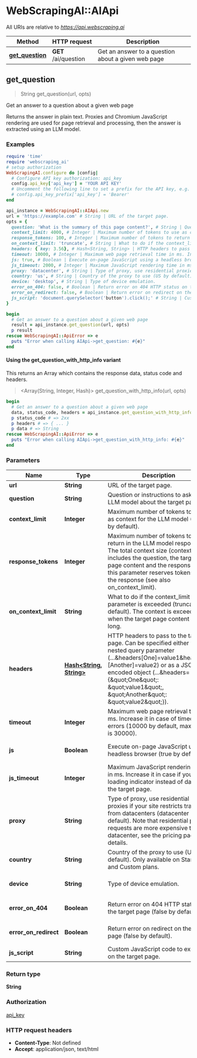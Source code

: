 # WebScrapingAI::AIApi

All URIs are relative to *https://api.webscraping.ai*

| Method | HTTP request | Description |
| ------ | ------------ | ----------- |
| [**get_question**](AIApi.md#get_question) | **GET** /ai/question | Get an answer to a question about a given web page |


## get_question

> String get_question(url, opts)

Get an answer to a question about a given web page

Returns the answer in plain text. Proxies and Chromium JavaScript rendering are used for page retrieval and processing, then the answer is extracted using an LLM model.

### Examples

```ruby
require 'time'
require 'webscraping_ai'
# setup authorization
WebScrapingAI.configure do |config|
  # Configure API key authorization: api_key
  config.api_key['api_key'] = 'YOUR API KEY'
  # Uncomment the following line to set a prefix for the API key, e.g. 'Bearer' (defaults to nil)
  # config.api_key_prefix['api_key'] = 'Bearer'
end

api_instance = WebScrapingAI::AIApi.new
url = 'https://example.com' # String | URL of the target page.
opts = {
  question: 'What is the summary of this page content?', # String | Question or instructions to ask the LLM model about the target page.
  context_limit: 4000, # Integer | Maximum number of tokens to use as context for the LLM model (4000 by default).
  response_tokens: 100, # Integer | Maximum number of tokens to return in the LLM model response. The total context size (context_limit) includes the question, the target page content and the response, so this parameter reserves tokens for the response (see also on_context_limit).
  on_context_limit: 'truncate', # String | What to do if the context_limit parameter is exceeded (truncate by default). The context is exceeded when the target page content is too long.
  headers: { key: 3.56}, # Hash<String, String> | HTTP headers to pass to the target page. Can be specified either via a nested query parameter (...&headers[One]=value1&headers=[Another]=value2) or as a JSON encoded object (...&headers={\"One\": \"value1\", \"Another\": \"value2\"}).
  timeout: 10000, # Integer | Maximum web page retrieval time in ms. Increase it in case of timeout errors (10000 by default, maximum is 30000).
  js: true, # Boolean | Execute on-page JavaScript using a headless browser (true by default).
  js_timeout: 2000, # Integer | Maximum JavaScript rendering time in ms. Increase it in case if you see a loading indicator instead of data on the target page.
  proxy: 'datacenter', # String | Type of proxy, use residential proxies if your site restricts traffic from datacenters (datacenter by default). Note that residential proxy requests are more expensive than datacenter, see the pricing page for details.
  country: 'us', # String | Country of the proxy to use (US by default). Only available on Startup and Custom plans.
  device: 'desktop', # String | Type of device emulation.
  error_on_404: false, # Boolean | Return error on 404 HTTP status on the target page (false by default).
  error_on_redirect: false, # Boolean | Return error on redirect on the target page (false by default).
  js_script: 'document.querySelector('button').click();' # String | Custom JavaScript code to execute on the target page.
}

begin
  # Get an answer to a question about a given web page
  result = api_instance.get_question(url, opts)
  p result
rescue WebScrapingAI::ApiError => e
  puts "Error when calling AIApi->get_question: #{e}"
end
```

#### Using the get_question_with_http_info variant

This returns an Array which contains the response data, status code and headers.

> <Array(String, Integer, Hash)> get_question_with_http_info(url, opts)

```ruby
begin
  # Get an answer to a question about a given web page
  data, status_code, headers = api_instance.get_question_with_http_info(url, opts)
  p status_code # => 2xx
  p headers # => { ... }
  p data # => String
rescue WebScrapingAI::ApiError => e
  puts "Error when calling AIApi->get_question_with_http_info: #{e}"
end
```

### Parameters

| Name | Type | Description | Notes |
| ---- | ---- | ----------- | ----- |
| **url** | **String** | URL of the target page. |  |
| **question** | **String** | Question or instructions to ask the LLM model about the target page. | [optional] |
| **context_limit** | **Integer** | Maximum number of tokens to use as context for the LLM model (4000 by default). | [optional][default to 4000] |
| **response_tokens** | **Integer** | Maximum number of tokens to return in the LLM model response. The total context size (context_limit) includes the question, the target page content and the response, so this parameter reserves tokens for the response (see also on_context_limit). | [optional][default to 100] |
| **on_context_limit** | **String** | What to do if the context_limit parameter is exceeded (truncate by default). The context is exceeded when the target page content is too long. | [optional][default to &#39;error&#39;] |
| **headers** | [**Hash&lt;String, String&gt;**](String.md) | HTTP headers to pass to the target page. Can be specified either via a nested query parameter (...&amp;headers[One]&#x3D;value1&amp;headers&#x3D;[Another]&#x3D;value2) or as a JSON encoded object (...&amp;headers&#x3D;{\&quot;One\&quot;: \&quot;value1\&quot;, \&quot;Another\&quot;: \&quot;value2\&quot;}). | [optional] |
| **timeout** | **Integer** | Maximum web page retrieval time in ms. Increase it in case of timeout errors (10000 by default, maximum is 30000). | [optional][default to 10000] |
| **js** | **Boolean** | Execute on-page JavaScript using a headless browser (true by default). | [optional][default to true] |
| **js_timeout** | **Integer** | Maximum JavaScript rendering time in ms. Increase it in case if you see a loading indicator instead of data on the target page. | [optional][default to 2000] |
| **proxy** | **String** | Type of proxy, use residential proxies if your site restricts traffic from datacenters (datacenter by default). Note that residential proxy requests are more expensive than datacenter, see the pricing page for details. | [optional][default to &#39;datacenter&#39;] |
| **country** | **String** | Country of the proxy to use (US by default). Only available on Startup and Custom plans. | [optional][default to &#39;us&#39;] |
| **device** | **String** | Type of device emulation. | [optional][default to &#39;desktop&#39;] |
| **error_on_404** | **Boolean** | Return error on 404 HTTP status on the target page (false by default). | [optional][default to false] |
| **error_on_redirect** | **Boolean** | Return error on redirect on the target page (false by default). | [optional][default to false] |
| **js_script** | **String** | Custom JavaScript code to execute on the target page. | [optional] |

### Return type

**String**

### Authorization

[api_key](../README.md#api_key)

### HTTP request headers

- **Content-Type**: Not defined
- **Accept**: application/json, text/html

